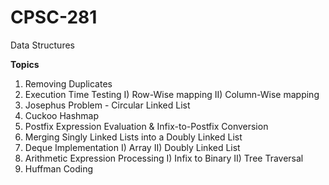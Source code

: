 # CPSC-281
Data Structures

**Topics**

1) Removing Duplicates
2) Execution Time Testing
      I)  Row-Wise mapping
      II) Column-Wise mapping
3) Josephus Problem - Circular Linked List
4) Cuckoo Hashmap
5) Postfix Expression Evaluation & Infix-to-Postfix Conversion
6) Merging Singly Linked Lists into a Doubly Linked List
7) Deque Implementation
       I)  Array
       II) Doubly Linked List
8) Arithmetic Expression Processing
       I)  Infix to Binary
       II) Tree Traversal
10) Huffman Coding

